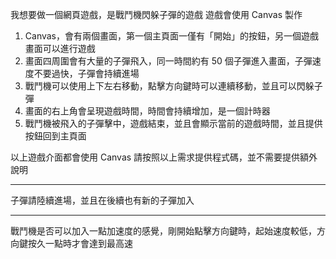 我想要做一個網頁遊戲，是戰鬥機閃躲子彈的遊戲
遊戲會使用 Canvas 製作

1. Canvas，會有兩個畫面，第一個主頁面一僅有「開始」的按鈕，另一個遊戲畫面可以進行遊戲
2. 畫面四周圍會有大量的子彈飛入，同一時間約有 50 個子彈進入畫面，子彈速度不要過快，子彈會持續進場
3. 戰鬥機可以使用上下左右移動，點擊方向鍵時可以連續移動，並且可以閃躲子彈
4. 畫面的右上角會呈現遊戲時間，時間會持續增加，是一個計時器
5. 戰鬥機被飛入的子彈擊中，遊戲結束，並且會顯示當前的遊戲時間，並且提供按鈕回到主頁面

以上遊戲介面都會使用 Canvas
請按照以上需求提供程式碼，並不需要提供額外說明


---
子彈請陸續進場，並且在後續也有新的子彈加入


---
戰鬥機是否可以加入一點加速度的感覺，剛開始點擊方向鍵時，起始速度較低，方向鍵按久一點時才會達到最高速